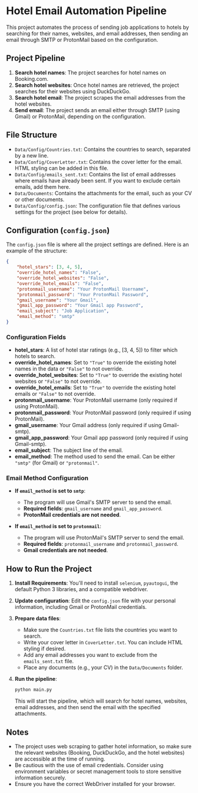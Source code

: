 # Hotel Email Automation Pipeline

This project automates the process of sending job applications to hotels by searching for their names, websites, and email addresses, then sending an email through SMTP or ProtonMail based on the configuration.

## Project Pipeline

1. **Search hotel names**: The project searches for hotel names on Booking.com.
2. **Search hotel websites**: Once hotel names are retrieved, the project searches for their websites using DuckDuckGo.
3. **Search hotel email**: The project scrapes the email addresses from the hotel websites.
4. **Send email**: The project sends an email either through SMTP (using Gmail) or ProtonMail, depending on the configuration.

## File Structure

- `Data/Config/Countries.txt`: Contains the countries to search, separated by a new line.
- `Data/Config/CoverLetter.txt`: Contains the cover letter for the email. HTML styling can be added in this file.
- `Data/Config/emails_sent.txt`: Contains the list of email addresses where emails have already been sent. If you want to exclude certain emails, add them here.
- `Data/Documents`: Contains the attachments for the email, such as your CV or other documents.
- `Data/Config/config.json`: The configuration file that defines various settings for the project (see below for details).

## Configuration (`config.json`)

The `config.json` file is where all the project settings are defined. Here is an example of the structure:

```json
{
	"hotel_stars": [3, 4, 5],
	"override_hotel_names": "False",
	"override_hotel_websites": "False",
	"override_hotel_emails": "False",
	"protonmail_username": "Your ProtonMail Username",
	"protonmail_password": "Your ProtonMail Password",
	"gmail_username": "Your Gmail",
	"gmail_app_password": "Your Gmail app Password",
	"email_subject": "Job Application",
	"email_method": "smtp"
}
```

### Configuration Fields

- **hotel_stars**: A list of hotel star ratings (e.g., [3, 4, 5]) to filter which hotels to search.
- **override_hotel_names**: Set to `"True"` to override the existing hotel names in the data or `"False"` to not override.
- **override_hotel_websites**: Set to `"True"` to override the existing hotel websites or `"False"` to not override.
- **override_hotel_emails**: Set to `"True"` to override the existing hotel emails or `"False"` to not override.
- **protonmail_username**: Your ProtonMail username (only required if using ProtonMail).
- **protonmail_password**: Your ProtonMail password (only required if using ProtonMail).
- **gmail_username**: Your Gmail address (only required if using Gmail-smtp).
- **gmail_app_password**: Your Gmail app password (only required if using Gmail-smtp).
- **email_subject**: The subject line of the email.
- **email_method**: The method used to send the email. Can be either `"smtp"` (for Gmail) or `"protonmail"`.

### Email Method Configuration

- **If `email_method` is set to `smtp`**:
  - The program will use Gmail's SMTP server to send the email.
  - **Required fields**: `gmail_username` and `gmail_app_password`.
  - **ProtonMail credentials are not needed**.

- **If `email_method` is set to `protonmail`**:
  - The program will use ProtonMail's SMTP server to send the email.
  - **Required fields**: `protonmail_username` and `protonmail_password`.
  - **Gmail credentials are not needed**.

## How to Run the Project

1. **Install Requirements**: You'll need to install `selenium`, `pyautogui`, the default Python 3 libraries, and a compatible webdriver.

2. **Update configuration**: Edit the `config.json` file with your personal information, including Gmail or ProtonMail credentials.

3. **Prepare data files**:
   - Make sure the `Countries.txt` file lists the countries you want to search.
   - Write your cover letter in `CoverLetter.txt`. You can include HTML styling if desired.
   - Add any email addresses you want to exclude from the `emails_sent.txt` file.
   - Place any documents (e.g., your CV) in the `Data/Documents` folder.

4. **Run the pipeline**:
   ```bash
   python main.py
   ```
   This will start the pipeline, which will search for hotel names, websites, email addresses, and then send the email with the specified attachments.

## Notes

- The project uses web scraping to gather hotel information, so make sure the relevant websites (Booking, DuckDuckGo, and the hotel websites) are accessible at the time of running.
- Be cautious with the use of email credentials. Consider using environment variables or secret management tools to store sensitive information securely.
- Ensure you have the correct WebDriver installed for your browser.
